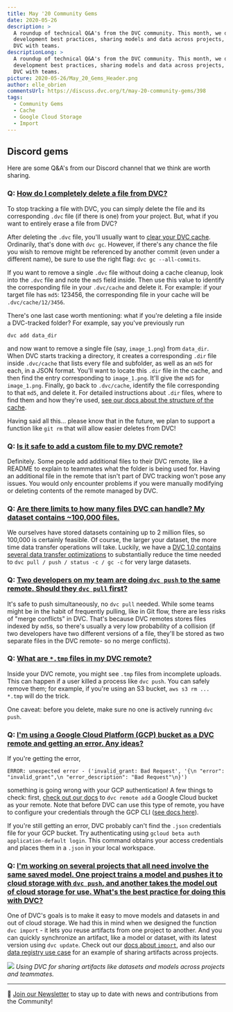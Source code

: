 ```yaml
---
title: May '20 Community Gems
date: 2020-05-26
description: >
  A roundup of technical Q&A's from the DVC community. This month, we discuss
  development best practices, sharing models and data across projects, and using
  DVC with teams.
descriptionLong: >
  A roundup of technical Q&A's from the DVC community. This month, we discuss
  development best practices, sharing models and data across projects, and using
  DVC with teams.
picture: 2020-05-26/May_20_Gems_Header.png
author: elle_obrien
commentsUrl: https://discuss.dvc.org/t/may-20-community-gems/398
tags:
  - Community Gems
  - Cache
  - Google Cloud Storage
  - Import
---
```


## Discord gems

Here are some Q&A's from our Discord channel that we think are worth sharing.

### Q: [How do I completely delete a file from DVC?](https://discord.com/channels/485586884165107732/563406153334128681/710546561498873886)

To stop tracking a file with DVC, you can simply delete the file and its
corresponding `.dvc` file (if there is one) from your project. But, what if you
want to entirely erase a file from DVC?

After deleting the `.dvc` file, you'll usually want to
[clear your DVC cache](https://dvc.org/doc/command-reference/gc#gc). Ordinarily,
that's done with `dvc gc`. However, if there's any chance the file you wish to
remove might be referenced by another commit (even under a different name), be
sure to use the right flag: `dvc gc --all-commits`.

If you want to remove a single `.dvc` file without doing a cache cleanup, look
into the `.dvc` file and note the `md5` field inside. Then use this value to
identify the corresponding file in your `.dvc/cache` and delete it. For example:
if your target file has `md5`: 123456, the corresponding file in your cache will
be `.dvc/cache/12/3456`.

There's one last case worth mentioning: what if you're deleting a file inside a
DVC-tracked folder? For example, say you've previously run

```dvc
dvc add data_dir
```

and now want to remove a single file (say, `image_1.png`) from `data_dir`. When
DVC starts tracking a directory, it creates a corresponding `.dir` file inside
`.dvc/cache` that lists every file and subfolder, as well as an `md5` for each,
in a JSON format. You'll want to locate this `.dir` file in the cache, and then
find the entry corresponding to `image_1.png`. It'll give the `md5` for
`image_1.png`. Finally, go back to `.dvc/cache`, identify the file corresponding
to that `md5`, and delete it. For detailed instructions about `.dir` files,
where to find them and how they're used,
[see our docs about the structure of the cache](https://dvc.org/doc/user-guide/dvc-internals#structure-of-cache-directory).

Having said all this... please know that in the future, we plan to support a
function like `git rm` that will allow easier deletes from DVC!

### Q: [Is it safe to add a custom file to my DVC remote?](https://discord.com/channels/485586884165107732/563406153334128681/707551737745244230https://discord.com/channels/485586884165107732/563406153334128681/707551737745244230)

Definitely. Some people add additional files to their DVC remote, like a README
to explain to teammates what the folder is being used for. Having an additional
file in the remote that isn't part of DVC tracking won't pose any issues. You
would only encounter problems if you were manually modifying or deleting
contents of the remote managed by DVC.

### Q: [Are there limits to how many files DVC can handle? My dataset contains ~100,000 files.](https://discord.com/channels/485586884165107732/563406153334128681/706538115048669274)

We ourselves have stored datasets containing up to 2 million files, so 100,000
is certainly feasible. Of course, the larger your dataset, the more time data
transfer operations will take. Luckily, we have a
[DVC 1.0 contains several data transfer optimizations](https://dvc.org/blog/dvc-3-years-and-1-0-release#data-transfer-optimizations)
to substantially reduce the time needed to `dvc pull / push / status -c / gc -c`
for very large datasets.

### Q: [Two developers on my team are doing `dvc push` to the same remote. Should they `dvc pull` first?](https://discord.com/channels/485586884165107732/563406153334128681/704211629075857468)

It's safe to push simultaneously, no `dvc pull` needed. While some teams might
be in the habit of frequently pulling, like in Git flow, there are less risks of
"merge conflicts" in DVC. That's because DVC remotes stores files indexed by
`md5`s, so there's usually a very low probability of a collision (if two
developers have two different versions of a file, they'll be stored as two
separate files in the DVC remote- so no merge conflicts).

### Q: [What are `*.tmp` files in my DVC remote?](https://discord.com/channels/485586884165107732/563406153334128681/698163554095857745)

Inside your DVC remote, you might see `.tmp` files from incomplete uploads. This
can happen if a user killed a process like `dvc push`. You can safely remove
them; for example, if you're using an S3 bucket, `aws s3 rm ... *.tmp` will do
the trick.

One caveat: before you delete, make sure no one is actively running `dvc push`.

### Q: [I'm using a Google Cloud Platform (GCP) bucket as a DVC remote and getting an error. Any ideas?](https://discord.com/channels/485586884165107732/485596304961962003/705131622537756702)

If you're getting the error,

```
ERROR: unexpected error - ('invalid_grant: Bad Request', '{\n "error": "invalid_grant",\n "error_description": "Bad Request"\n}')
```

something is going wrong with your GCP authentication! A few things to check:
first,
[check out our docs](https://dvc.org/doc/command-reference/remote/add#supported-storage-types)
to `dvc remote add` a Google Cloud bucket as your remote. Note that before DVC
can use this type of remote, you have to configure your credentials through the
GCP CLI
([see docs here](https://dvc.org/doc/command-reference/remote/add#supported-storage-types)).

If you're still getting an error, DVC probably can't find the `.json`
credentials file for your GCP bucket. Try authenticating using
`gcloud beta auth application-default login`. This command obtains your access
credentials and places them in a `.json` in your local workspace.

### Q: [I'm working on several projects that all need involve the same saved model. One project trains a model and pushes it to cloud storage with `dvc push`, and another takes the model out of cloud storage for use. What's the best practice for doing this with DVC?](https://discord.com/channels/485586884165107732/485596304961962003/708318821253120040)

One of DVC's goals is to make it easy to move models and datasets in and out of
cloud storage. We had this in mind when we designed the function `dvc import` -
it lets you reuse artifacts from one project to another. And you can quickly
synchronize an artifact, like a model or dataset, with its latest version using
`dvc update`. Check out our
[docs about `import`](https://dvc.org/doc/command-reference/import), and also
our [data registry use case](https://dvc.org/doc/use-cases/data-registries) for
an example of sharing artifacts across projects.

![](../uploads/images/2020-05-26/data-registry.png) _Using DVC for sharing
artifacts like datasets and models across projects and teammates._

---

📰 [Join our Newsletter](https://share.hsforms.com/1KRL5_dTbQMKfV7nDD6V-8g4sbyq)
to stay up to date with news and contributions from the Community!
